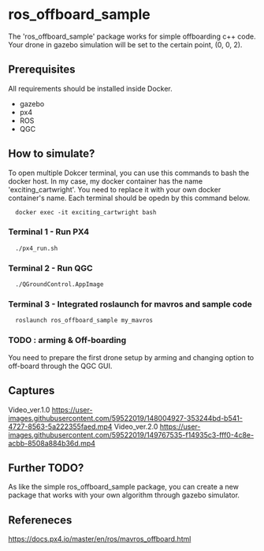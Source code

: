 # ros_offboard_sample
The 'ros_offboard_sample' package works for simple offboarding c++ code.
Your drone in gazebo simulation will be set to the certain point, (0, 0, 2).

## Prerequisites
All requirements should be installed inside Docker.
- gazebo
- px4
- ROS
- QGC

## How to simulate?
To open multiple Dokcer terminal, you can use this commands to bash the docker host. In my case, my docker container has the name 'exciting_cartwright'. You need to replace it with your own docker container's name. Each terminal should be opedn by this command below.
```
  docker exec -it exciting_cartwright bash
```
### Terminal 1 - Run PX4
```
  ./px4_run.sh
```

### Terminal 2 - Run QGC
```
  ./QGroundControl.AppImage 
```

### Terminal 3 - Integrated roslaunch for mavros and sample code
```
  roslaunch ros_offboard_sample my_mavros
```

### TODO : arming & Off-boarding
You need to prepare the first drone setup by arming and changing option to off-board through the QGC GUI.

## Captures
Video_ver.1.0
https://user-images.githubusercontent.com/59522019/148004927-353244bd-b541-4727-8563-5a222355faed.mp4
Video_ver.2.0
https://user-images.githubusercontent.com/59522019/149767535-f14935c3-fff0-4c8e-acbb-8508a884b36d.mp4



## Further TODO?
As like the simple ros_offboard_sample package, you can create a new package that works with your own algorithm through gazebo simulator.

## Refereneces
https://docs.px4.io/master/en/ros/mavros_offboard.html
